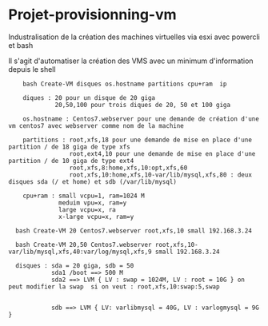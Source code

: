 # Projet-provisionning-vm

Industralisation de la création des machines virtuelles via esxi avec powercli et bash
  
Il s'agit d'automatiser la création des VMS avec un minimum d'information depuis le shell
  
        bash Create-VM disques os.hostname partitions cpu+ram  ip
        
        diques : 20 pour un disque de 20 giga
                 20,50,100 pour trois diques de 20, 50 et 100 giga
                 
        os.hostname : Centos7.webserver pour une demande de création d'une vm centos7 avec webserver comme nom de la machine
        
        partitions : root,xfs,18 pour une demande de mise en place d'une partition / de 18 giga de type xfs
                     root,ext4,10 pour une demande de mise en place d'une partition / de 10 giga de type ext4
                     root,xfs,8:home,xfs,10:opt,xfs,60
                     root,xfs,10:home,xfs,10-var/lib/mysql,xfs,80 : deux disques sda (/ et home) et sdb (/var/lib/mysql)
                     
        cpu+ram : small vcpu=1, ram=1024 M
                  meduim vpu=x, ram=y
                  large vcpu=x, ra
                  x-large vcpu=x, ram=y
                  
      bash Create-VM 20 Centos7.webserver root,xfs,10 small 192.168.3.24
      
      bash Create-VM 20,50 Centos7.webserver root,xfs,10-var/lib/mysql,xfs,40:var/log/mysql,xfs,9 small 192.168.3.24 
      
      disques : sda = 20 giga, sdb = 50
                sda1 /boot ==> 500 M
                sda2 ==> LVM { LV : swap = 1024M, LV : root = 10G } on peut modifier la swap  si on veut : root,xfs,10:swap:5,swap
            
   
                sdb ==> LVM { LV: varlibmysql = 40G, LV : varlogmysql = 9G }
        
        
